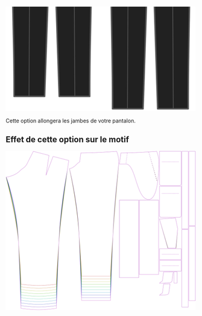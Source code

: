 ![Supplément de longueur](lengthbonus.svg)

Cette option allongera les jambes de votre pantalon.


## Effet de cette option sur le motif
![Cette image montre l'effet de cette option en superposant plusieurs variantes qui ont une valeur différente pour cette option](theo_lengthbonus_sample.svg "Effet de cette option sur le motif")